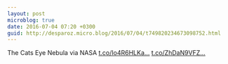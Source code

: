 ```yaml
---
layout: post
microblog: true
date: 2016-07-04 07:20 +0300
guid: http://desparoz.micro.blog/2016/07/04/t749820234673098752.html
---
```

The Cats Eye Nebula  via NASA [t.co/Io4R6HLKa...](https://t.co/Io4R6HLKaF) [t.co/ZhDaN9VFZ...](https://t.co/ZhDaN9VFZf)
